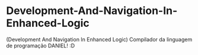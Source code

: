 # Development-And-Navigation-In-Enhanced-Logic
(Development And Navigation In Enhanced Logic) Compilador da linguagem de programação DANIEL! :D
